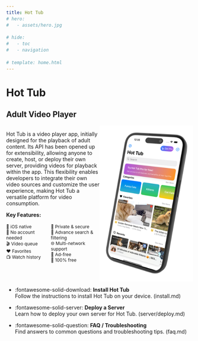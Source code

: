 ```yaml
---
title: Hot Tub
# hero:
#   - assets/hero.jpg

# hide:
#   - toc
#   - navigation

# template: home.html
---
```


# **Hot Tub**

## Adult Video Player

<div style="display: flex; justify-content: flex-start; flex-direction: row; align-items: flex-start;">
  <div style="display: flex; flex-direction: column; align-items: flex-start;">
    <p>
    Hot Tub is a video player app, initially designed for the playback of adult content. Its API has been opened up for extensibility, allowing anyone to create, host, or deploy their own server, providing videos for playback within the app. This flexibility enables developers to integrate their own video sources and customize the user experience, making Hot Tub a versatile platform for video consumption.
    </p>
    <b style="padding-bottom: 1rem;">
    Key Features:
    </b>
    <div style="display: flex; flex-direction: row; align-items: flex-start; gap: 20px; font-size: 0.75rem;  ">
      <ul style="list-style-type: none; padding: 0; margin: 0;">
        <li>📱 iOS native</li>
        <li>👤 No account needed</li>
        <li>🎬 Video queue</li>
        <li>❤️ Favorites</li>
        <li>📺 Watch history</li>
      </ul>
      <ul style="list-style-type: none; padding: 0; margin: 0;">
        <li>🔐 Private & secure</li>
        <li>🔎 Advance search & filtering</li>
        <li>🌐 Multi-network support</li>
        <li>🚫 Ad-free</li>
        <li>💫 100% free</li>
      </ul>
    </div>
  </div>
  <img src="assets/screens/framed/home-left.png" alt="Hot Tub" style="width: 50%;">
</div>

<div class="grid cards" markdown>

- :fontawesome-solid-download: **Install Hot Tub**  
   Follow the instructions to install Hot Tub on your device.
  (install.md)

- :fontawesome-solid-server: **Deploy a Server**  
   Learn how to deploy your own server for Hot Tub.
  (server/deploy.md)

- :fontawesome-solid-question: **FAQ / Troubleshooting**  
   Find answers to common questions and troubleshooting tips.
  (faq.md)

</div>

